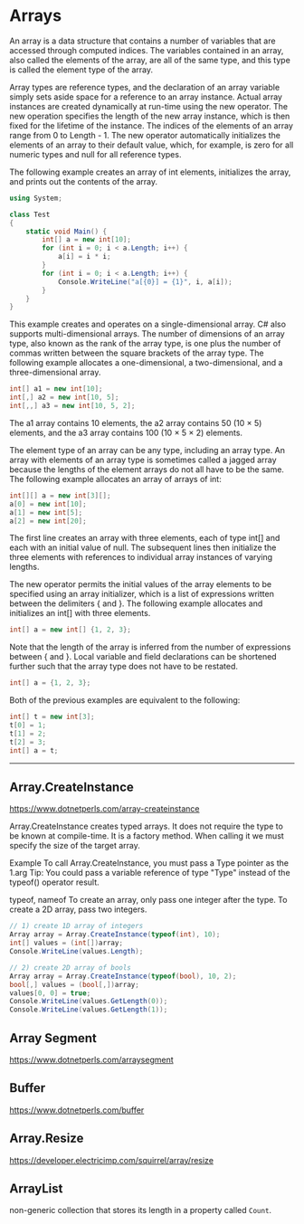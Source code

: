 # Arrays

An array is a data structure that contains a number of variables that are accessed through computed indices. The variables contained in an array, also called the elements of the array, are all of the same type, and this type is called the element type of the array.

Array types are reference types, and the declaration of an array variable simply sets aside space for a reference to an array instance. Actual array instances are created dynamically at run-time using the new operator. The new operation specifies the length of the new array instance, which is then fixed for the lifetime of the instance. The indices of the elements of an array range from 0 to Length - 1. The new operator automatically initializes the elements of an array to their default value, which, for example, is zero for all numeric types and null for all reference types.

The following example creates an array of int elements, initializes the array, and prints out the contents of the array.


```cs
using System;

class Test
{
    static void Main() {
        int[] a = new int[10];
        for (int i = 0; i < a.Length; i++) {
            a[i] = i * i;
        }
        for (int i = 0; i < a.Length; i++) {
            Console.WriteLine("a[{0}] = {1}", i, a[i]);
        }
    }
}
```

This example creates and operates on a single-dimensional array. C# also supports multi-dimensional arrays. The number of dimensions of an array type, also known as the rank of the array type, is one plus the number of commas written between the square brackets of the array type. The following example allocates a one-dimensional, a two-dimensional, and a three-dimensional array.

```cs
int[] a1 = new int[10];
int[,] a2 = new int[10, 5];
int[,,] a3 = new int[10, 5, 2];
```

The a1 array contains 10 elements, the a2 array contains 50 (10 × 5) elements, and the a3 array contains 100 (10 × 5 × 2) elements.

The element type of an array can be any type, including an array type. An array with elements of an array type is sometimes called a jagged array because the lengths of the element arrays do not all have to be the same. The following example allocates an array of arrays of int:

```cs
int[][] a = new int[3][];
a[0] = new int[10];
a[1] = new int[5];
a[2] = new int[20];
```

The first line creates an array with three elements, each of type int[] and each with an initial value of null. The subsequent lines then initialize the three elements with references to individual array instances of varying lengths.

The new operator permits the initial values of the array elements to be specified using an array initializer, which is a list of expressions written between the delimiters { and }. The following example allocates and initializes an int[] with three elements.

```cs
int[] a = new int[] {1, 2, 3};
```

Note that the length of the array is inferred from the number of expressions between { and }. Local variable and field declarations can be shortened further such that the array type does not have to be restated.

```cs
int[] a = {1, 2, 3};
```

Both of the previous examples are equivalent to the following:

```cs
int[] t = new int[3];
t[0] = 1;
t[1] = 2;
t[2] = 3;
int[] a = t;
```

---

## Array.CreateInstance

https://www.dotnetperls.com/array-createinstance

Array.CreateInstance creates typed arrays.
It does not require the type to be known at compile-time.
It is a factory method.
When calling it we must specify the size of the target array.

Example
To call Array.CreateInstance, you must pass a Type pointer as the 1.arg
Tip: You could pass a variable reference of type "Type" instead of the typeof() operator result.

typeof, nameof
To create an array, only pass one integer after the type.
To create a 2D array, pass two integers.

```cs
// 1) create 1D array of integers
Array array = Array.CreateInstance(typeof(int), 10);
int[] values = (int[])array;
Console.WriteLine(values.Length);

// 2) create 2D array of bools
Array array = Array.CreateInstance(typeof(bool), 10, 2);
bool[,] values = (bool[,])array;
values[0, 0] = true;
Console.WriteLine(values.GetLength(0));
Console.WriteLine(values.GetLength(1));
```

## Array Segment
https://www.dotnetperls.com/arraysegment

## Buffer
https://www.dotnetperls.com/buffer

## Array.Resize
https://developer.electricimp.com/squirrel/array/resize

## ArrayList
non-generic collection that stores its length in a property called `Count`.





